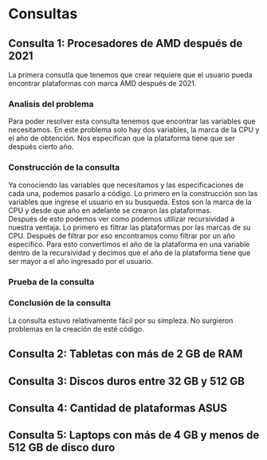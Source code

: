 # **Consultas**
## Consulta 1: Procesadores de AMD después de 2021
La primera consutla que tenemos que crear requiere que el usuario pueda encontrar plataformas con marca AMD después de 2021. 
### Analisis del problema
Para poder resolver esta consulta tenemos que encontrar las variables que necesitamos. En este problema solo hay dos variables, la marca de la CPU y el año de obtención. Nos especifican que la plataforma tiene que ser después cierto año. 
### Construcción de la consulta
Ya conociendo las variables que necesitamos y las especificaciones de cada una, podemos pasarlo a código. Lo primero en la construcción son las variables que ingrese el usuario en su busqueda. Estos son la marca de la CPU y desde que año en adelante se crearon las plataformas.  
Después de esto podemos ver como podemos utilizar recursividad a nuestra ventaja. Lo primero es filtrar las plataformas por las marcas de su CPU. Después de filtrar por eso encontramos como filtrar por un año especifico. Para esto convertimos el año de la plataforma en una variable dentro de la recursividad y decimos que el año de la plataforma tiene que ser mayor a el año ingresado por el usuario. 
### Prueba de la consulta
### Conclusión de la consulta
La consulta estuvo relativamente fácil por su simpleza. No surgieron problemas en la creación de esté código. 
## Consulta 2: Tabletas con más de 2 GB de RAM
## Consulta 3: Discos duros entre 32 GB y 512 GB
## Consulta 4: Cantidad de plataformas ASUS
## Consulta 5: Laptops con más de 4 GB y menos de 512 GB de disco duro
